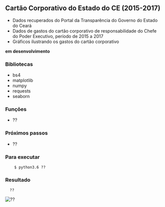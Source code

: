## Cartão Corporativo do Estado do CE (2015-2017)

* Dados recuperados do Portal da Transparência do Governo do Estado do Ceará
* Dados de gastos do cartão corporativo de responsabilidade do Chefe do Poder Executivo, período de 2015 a 2017
* Gráficos ilustrando os gastos do cartão corporativo

**em desenvolvimento**

### Bibliotecas

* bs4
* matplotlib
* numpy
* requests
* seaborn

### Funções

* ??

### Próximos passos

* ??

### Para executar

```
    $ python3.6 ??
```

### Resultado

```
  ??
```

![??]()
